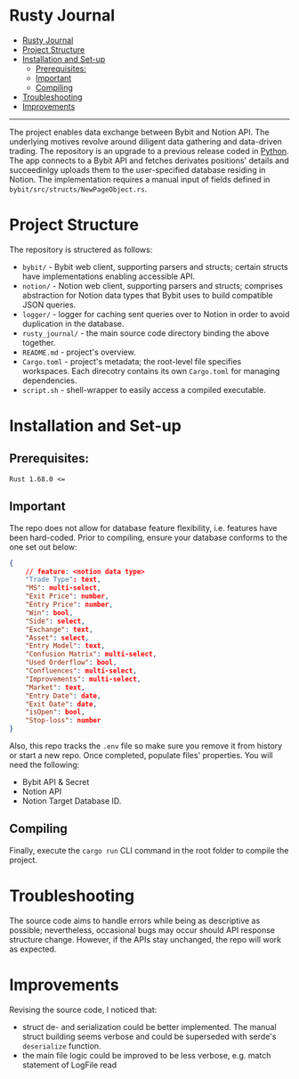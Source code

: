 # Rusty Journal

- [Rusty Journal](#rusty-journal)
- [Project Structure](#project-structure)
- [Installation and Set-up](#installation-and-set-up)
  - [Prerequisites:](#prerequisites)
  - [Important](#important)
  - [Compiling](#compiling)
- [Troubleshooting](#troubleshooting)
- [Improvements](#improvements)

---

The project enables data exchange between Bybit and Notion API. The underlying
motives revolve around diligent data gathering and data-driven trading. The
repository is an upgrade to a previous release coded in
[Python](https://github.com/pwislowski/seamless_journal_public). The app
connects to a Bybit API and fetches derivates positions' details and
succeedinlgy uploads them to the user-specified database residing in Notion. The
implementation requires a manual input of fields defined in
`bybit/src/structs/NewPageObject.rs`.

# Project Structure
The repository is structered as follows:
- `bybit/` - Bybit web client, supporting parsers and structs; certain structs
have implementations enabling accessible API.
- `notion/` - Notion web client, supporting parsers and structs; comprises
abstraction for Notion data types that Bybit uses to build compatible JSON
queries.
- `logger/` - logger for caching sent queries over to Notion in order to avoid
duplication in the database.
- `rusty_journal/` - the main source code directory binding the above together.
- `README.md` - project's overview.
- `Cargo.toml` - project's metadata; the root-level file specifies workspaces.
Each direcotry contains its own `Cargo.toml` for managing dependencies.
- `script.sh` - shell-wrapper to easily access a compiled executable.

# Installation and Set-up
## Prerequisites:

```
Rust 1.68.0 <=
```

## Important
The repo does not allow for database feature flexibility, i.e. features have been hard-coded. Prior to compiling, ensure your database conforms to the one set out below:

```json
{
    // feature: <notion data type>
    "Trade Type": text,
    "MS": multi-select,
    "Exit Price": number,
    "Entry Price": number,
    "Win": bool,
    "Side": select,
    "Exchange": text,
    "Asset": select,
    "Entry Model": text,
    "Confusion Matrix": multi-select,
    "Used Orderflow": bool,
    "Confluences": multi-select,
    "Improvements": multi-select,
    "Market": text,
    "Entry Date": date,
    "Exit Date": date,
    "isOpen": bool,
    "Stop-loss": number
}
```

Also, this repo tracks the `.env` file so make sure you remove it from history
or start a new repo. Once completed, populate files' properties.
You will need the following:
- Bybit API & Secret
- Notion API
- Notion Target Database ID.

## Compiling

Finally, execute the `cargo run` CLI command in the root folder to compile the
project.

# Troubleshooting
The source code aims to handle errors while being as descriptive as possible;
nevertheless, occasional bugs may occur should API response structure change.
However, if the APIs stay unchanged, the repo will work as expected.

# Improvements
Revising the source code, I noticed that:
-  struct de- and serialization could be better implemented. The manual struct
building seems verbose and could be superseded with serde's `deserialize`
function. 
- the main file logic could be improved to be less verbose, e.g. match statement
of LogFile read
